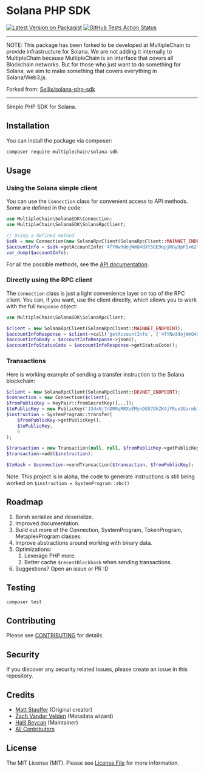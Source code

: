 # Solana PHP SDK

[![Latest Version on Packagist](https://img.shields.io/packagist/v/multiplechain/solana-sdk.svg?style=flat-square)](https://packagist.org/packages/multiplechain/solana-sdk)
[![GitHub Tests Action Status](https://github.com/MultipleChain-PHP/solana-sdk/actions/workflows/test-and-code-check.yaml/badge.svg?branch=alpha)](https://github.com/MultipleChain-PHP/solana-sdk/actions/workflows/test-and-code-check.yaml?query=workflow%3Atest-and-code-check)

---

NOTE: This package has been forked to be developed at MultipleChain to provide infrastructure for Solana. We are not adding it internally to MultipleChain because MultipleChain is an interface that covers all Blockchain networks. But for those who just want to do something for Solana, we aim to make something that covers everything in Solana/Web3.js.

Forked from: [Sellix/solana-php-sdk](https://github.com/Sellix/solana-php-sdk)

---

Simple PHP SDK for Solana.

## Installation

You can install the package via composer:

```bash
composer require multiplechain/solana-sdk
```

## Usage

### Using the Solana simple client

You can use the `Connection` class for convenient access to API methods. Some are defined in the code:

```php
use MultipleChain\SolanaSDK\Connection;
use MultipleChain\SolanaSDK\SolanaRpcClient;

// Using a defined method
$sdk = new Connection(new SolanaRpcClient(SolanaRpcClient::MAINNET_ENDPOINT));
$accountInfo = $sdk->getAccountInfo('4fYNw3dojWmQ4dXtSGE9epjRGy9pFSx62YypT7avPYvA');
var_dump($accountInfo);
```

For all the possible methods, see the [API documentation](https://docs.solana.com/developing/clients/jsonrpc-api).

### Directly using the RPC client

The `Connection` class is just a light convenience layer on top of the RPC client. You can, if you want, use the client directly, which allows you to work with the full `Response` object:

```php
use MultipleChain\SolanaSDK\SolanaRpcClient;

$client = new SolanaRpcClient(SolanaRpcClient::MAINNET_ENDPOINT);
$accountInfoResponse = $client->call('getAccountInfo', ['4fYNw3dojWmQ4dXtSGE9epjRGy9pFSx62YypT7avPYvA']);
$accountInfoBody = $accountInfoResponse->json();
$accountInfoStatusCode = $accountInfoResponse->getStatusCode();
``````

### Transactions

Here is working example of sending a transfer instruction to the Solana blockchain:

```php
$client = new SolanaRpcClient(SolanaRpcClient::DEVNET_ENDPOINT);
$connection = new Connection($client);
$fromPublicKey = KeyPair::fromSecretKey([...]);
$toPublicKey = new PublicKey('J3dxNj7nDRRqRRXuEMynDG57DkZK4jYRuv3Garmb1i99');
$instruction = SystemProgram::transfer(
    $fromPublicKey->getPublicKey(),
    $toPublicKey,
    6
);

$transaction = new Transaction(null, null, $fromPublicKey->getPublicKey());
$transaction->add($instruction);

$txHash = $connection->sendTransaction($transaction, $fromPublicKey);
```

Note: This project is in alpha, the code to generate instructions is still being worked on `$instruction = SystemProgram::abc()`

## Roadmap

1. Borsh serialize and deserialize.
2. Improved documentation.
3. Build out more of the Connection, SystemProgram, TokenProgram, MetaplexProgram classes.
4. Improve abstractions around working with binary data.
5. Optimizations:
   1. Leverage PHP more.
   2. Better cache `$recentBlockhash` when sending transactions.
6. Suggestions? Open an issue or PR :D

## Testing

```bash
composer test
```

## Contributing

Please see [CONTRIBUTING](CONTRIBUTING.md) for details.

## Security

If you discover any security related issues, please create an issue in this repository.

## Credits

- [Matt Stauffer](https://github.com/mattstauffer) (Original creator)
- [Zach Vander Velden](https://github.com/exzachlyvv) (Metadata wizard)
- [Halil Beycan](https://github.com/beycandeveloper) (Maintainer)
- [All Contributors](../../contributors)

## License

The MIT License (MIT). Please see [License File](LICENSE.md) for more information.
